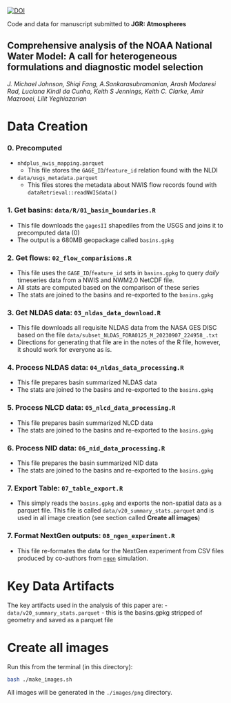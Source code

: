[![DOI](https://zenodo.org/badge/688631492.svg)](https://zenodo.org/doi/10.5281/zenodo.10080618)

Code and data for manuscript submitted to **JGR: Atmospheres**

## **Comprehensive analysis of the NOAA National Water Model: A call for heterogeneous formulations and diagnostic model selection**

_J. Michael Johnson, Shiqi Fang, A.Sankarasubramanian, Arash Modaresi Rad, Luciana Kindl da Cunha, Keith S Jennings, Keith C. Clarke, Amir Mazrooei, Lilit Yeghiazarian_


# Data Creation

### 0. Precomputed
 - `nhdplus_nwis_mapping.parquet` 
   - This file stores the `GAGE_ID`/`feature_id` relation found with the NLDI
 - `data/usgs_metadata.parquet` 
   - This files stores the metadata about NWIS flow records found with `dataRetrieval::readNWISdata()` 
 
### 1. Get basins: `data/R/01_basin_boundaries.R`
 - This file downloads the `gagesII` shapediles from the USGS and joins it to precomputed data (0)
 - The output is a 680MB geopackage called `basins.gpkg`
 
### 2. Get flows: `02_flow_comparisions.R`
  - This file uses the `GAGE_ID`/`feature_id` sets in `basins.gpkg` to query _daily_ timeseries data from a NWIS and NWM2.0 NetCDF file.
  - All stats are computed based on the comparison of these  series
  - The stats are joined to the basins and re-exported to the `basins.gpkg`
  
### 3. Get NLDAS data: `03_nldas_data_download.R`
  - This file downloads all requisite NLDAS data from the NASA GES DISC based on the file `data/subset_NLDAS_FORA0125_M_20230907_224958_.txt`
  - Directions for generating that file are in the notes of the R file, however, it should work for everyone as is.
  
### 4. Process NLDAS data: `04_nldas_data_processing.R`
  - This file prepares basin summarized NLDAS data
  - The stats are joined to the basins and re-exported to the `basins.gpkg`

### 5. Process NLCD data: `05_nlcd_data_processing.R`
  - This file prepares  basin summarized NLCD data
  - The stats are joined to the basins and re-exported to the `basins.gpkg`

### 6. Process NID data: `06_nid_data_processing.R`
  - This file prepares the basin summarized NID data
  - The stats are joined to the basins and re-exported to the `basins.gpkg`
  
### 7. Export Table: `07_table_export.R`
   - This simply reads the `basins.gpkg` and exports the non-spatial data as a parquet file. This file is called `data/v20_summary_stats.parquet` and is used in all image creation (see section called **Create all images**)

### 7. Format NextGen outputs: `08_ngen_experiment.R`
  - This file re-formates the data for the NextGen experiment from CSV files produced by co-authors from [`ngen`](https://github.com/NOAA-OWP/ngen) simulation.

# Key Data Artifacts
  The key artifacts used in the analysis of this paper are:
    - `data/v20_summary_stats.parquet` - this is the basins.gpkg stripped of geometry and saved as a parquet file 

# Create all images 

Run this from the terminal (in this directory):

```bash
bash ./make_images.sh
```

All images will be generated in the `./images/png` directory.

